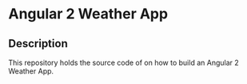 # Angular 2 Weather App

## Description
This repository holds the source code of on how to build an Angular 2 Weather App.
